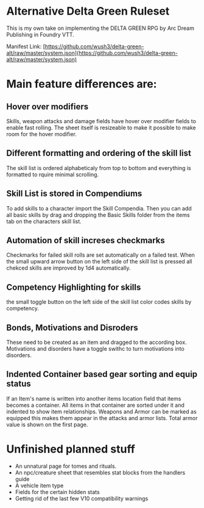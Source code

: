 # Alternative Delta Green Ruleset
This is my own take on implementing the DELTA GREEN RPG by Arc Dream Publishing in Foundry VTT.

Manifest Link: [https://github.com/wush3/delta-green-alt/raw/master/system.json](https://github.com/wush3/delta-green-alt/raw/master/system.json)
# Main feature differences are:
## Hover over modifiers
Skills, weapon attacks and damage fields have hover over modifier fields to enable fast rolling. The sheet itself is resizeable to make it possible to make room for the hover modifier.
## Different formatting and ordering of the skill list
The skill list is ordered alphabeticaly from top to bottom and everything is formatted to rquire minimal scrolling.
## Skill List is stored in Compendiums
To add skills to a character import the Skill Compendia. Then you can add all basic skills by drag and dropping the Basic Skills folder from the items tab on the characters skill list.
## Automation of skill increses checkmarks
Checkmarks for failed skill rolls are set automatically on a failed test. When the small upward arrow button on the left side of the skill list is pressed all chekced skills are improved by 1d4 automatically.
## Competency Highlighting for skills
the small toggle button on the left side of the skill list color codes skills by competency.
## Bonds, Motivations and Disroders
These need to be created as an item and dragged to the according box. Motivations and disorders have a toggle swithc to turn motivations into disorders.
## Indented Container based gear sorting and equip status
If an Item's name is written into another items location field that items becomes a container. All items in that container are sorted under it and indented to show item relationships. Weapons and Armor can be marked as equipped this makes them appear in the attacks and armor lists. Total armor value is shown on the first page.


# Unfinished planned stuff
* An unnatural page for tomes and rituals.
* An npc/creature sheet that resembles stat blocks from the handlers guide
* A vehicle item type
* Fields for the certain hidden stats
* Getting rid of the last few V10 compatibility warnings
